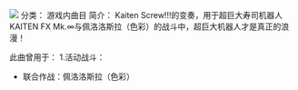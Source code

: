 ![](//static.kivo.wiki/images/music/cover/skTzxjQaTnWUqSnstxtJnUWXR9fv4GDe.png)
分类： 游戏内曲目
简介：
Kaiten Screw!!!的变奏，用于超巨大寿司机器人KAITEN FX Mk.∞与佩洛洛斯拉（色彩）的战斗中，超巨大机器人才是真正的浪漫！

此曲曾用于：
1.活动战斗：
 - 联合作战：佩洛洛斯拉（色彩）
